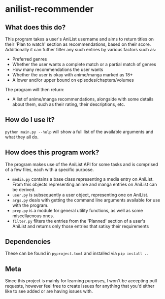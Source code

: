 # anilist-recommender

## What does this do?

This program takes a user's AniList username and aims to return titles on their
'Plan to watch' section as recommendations, based on their score. Additionally
it can futher filter any such entries by various factors such as:
- Preferred genres
- Whether the user wants a complete match or a partial match of genres
- How many recommendations the user wants
- Whether the user is okay with anime/manga marked as 18+
- A lower and/or upper bound on episodes/chapters/volumes

The program will then return:
- A list of anime/manga recommendations, alongside with some details about
them, such as their rating, their descriptions, etc.

## How do I use it?

`python main.py --help` will show a full list of the available arguments
and what they all do.

## How does this program work?

The program makes use of the AniList API for some tasks and is comprised of a
few files, each with a specific purpose.

- `media.py` contains a base class representing a media entry on AniList. From
this objects representing anime and manga entries on AniList can be derived.
- `user.py` is subsequently a user object, representing one on AniList.
- `args.py` deals with getting the command line arguments available for use
with the program.
- `prep.py` is a module for general utility functions, as well as some
miscellaenous ones.
- `filter.py` filters the entries from the 'Planned' section of a user's
AniList and returns only those entries that satisy their requirements

## Dependencies

These can be found in `pyproject.toml` and installed via `pip install .`.

## Meta

Since this project is mainly for learning purposes, I won't be aceepting pull
requests, however feel free to create issues for anything that you'd either
like to see added or are having issues with.
